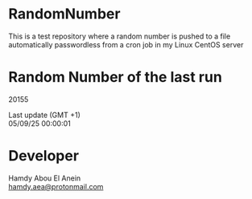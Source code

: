 # RandomNumber    
This is a test repository where a random number is pushed to a file automatically passwordless from a cron job in my Linux CentOS server    
# Random Number of the last run   
20155
      
Last update (GMT +1)    
05/09/25 00:00:01
# Developer    
Hamdy Abou El Anein   
hamdy.aea@protonmail.com
